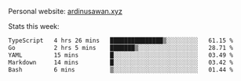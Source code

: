 Personal website: [ardinusawan.xyz](https://ardinusawan.xyz)

Stats this week:
<!--START_SECTION:waka-->

```txt
TypeScript   4 hrs 26 mins   ███████████████▒░░░░░░░░░   61.15 %
Go           2 hrs 5 mins    ███████▒░░░░░░░░░░░░░░░░░   28.71 %
YAML         15 mins         █░░░░░░░░░░░░░░░░░░░░░░░░   03.49 %
Markdown     14 mins         █░░░░░░░░░░░░░░░░░░░░░░░░   03.42 %
Bash         6 mins          ▒░░░░░░░░░░░░░░░░░░░░░░░░   01.44 %
```

<!--END_SECTION:waka-->
